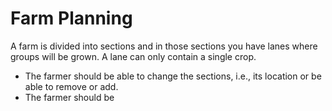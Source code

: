 # Farm Planning
A farm is divided into sections and in those sections you have lanes 
where groups will be grown. A lane can only contain a single crop.

- The farmer should be able to change the sections, i.e., its location or be able to remove or add.
- The farmer should be 